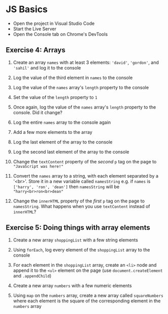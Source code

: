 # JS Basics

- Open the project in Visual Studio Code
- Start the Live Server
- Open the Console tab on Chrome's DevTools

## Exercise 4: Arrays

1. Create an array `names` with at least 3 elements: `'david'`, `'gordon'`, and
   `'sahil'` and log it to the console

2. Log the value of the third element in `names` to the console

3. Log the value of the `names` array's `length` property to the console

4. Set the value of the `length` property to `1`

5. Once again, log the value of the `names` array's `length` property to the
   console. Did it change?

6. Log the entire `names` array to the console again

7. Add a few more elements to the array

8. Log the last element of the array to the console

9. Log the second last element of the array to the console

10. Change the `textContent` property of the _second_ `p` tag on the page to
   `"JavaScript was here!"`

11. Convert the `names` array to a string, with each element separated by a
   '\<br\>'. Store it in a new variable called `namesString` e.g. if `names` is
   `['harry', 'ron', 'dean']` then `namesString` will be `"harry<br>ron<br>dean"`

12. Change the `innerHTML` property of the _first_ `p` tag on the page to
   `namesString`. What happens when you use `textContent` instead of
   `innerHTML`?

## Exercise 5: Doing things with array elements

1. Create a new array `shoppingList` with a few string elements

2. Using `forEach`, log every element of the `shoppingList` array to the console

3. For each element in the `shoppingList` array, create an `<li>` node and
   append it to the `<ul>` element on the page (use `document.createElement`
   and `.appendChild`)

4. Create a new array `numbers` with a few numeric elements

5. Using `map` on the `numbers` array, create a new array called
   `squareNumbers` where each element is the square of the corresponding
   element in the `numbers` array

